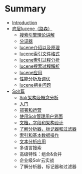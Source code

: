 # Summary

* [Introduction](README.md)
* [底层lucene（路森）](di-ceng-lucene-ff08-lu-sen-ff09.md)
  * [搜索引擎理论讲解](di-ceng-lucene-ff08-lu-sen-ff09/sou-suo-yin-qing-li-lun-jiang-jie.md)
  * [分词器](di-ceng-lucene-ff08-lu-sen-ff09/fen-ci-qi.md)
  * [lucene介绍以及原理](di-ceng-lucene-ff08-lu-sen-ff09/lucenejie-shao-yi-ji-yuan-li.md)
  * [lucene索引文件格式](di-ceng-lucene-ff08-lu-sen-ff09/lucenesuo-yin-wen-jian-ge-shi.md)
  * [lucene索引过程分析](di-ceng-lucene-ff08-lu-sen-ff09/lucenejian-suo-guo-cheng-fen-xi.md)
  * [lucene搜索过程解析](di-ceng-lucene-ff08-lu-sen-ff09/lucenesou-suo-guo-cheng-jie-xi.md)
  * [lucene应用](di-ceng-lucene-ff08-lu-sen-ff09/luceneying-yong.md)
  * [性能分析及调优](di-ceng-lucene-ff08-lu-sen-ff09/xing-neng-fen-xi-ji-diao-you.md)
  * [lucene相关问题](di-ceng-lucene-ff08-lu-sen-ff09/lucenexiang-guan-wen-ti.md)
* [Solr篇](solrpian.md)
  * [Solr架构及概念分析](solrpian/solrjia-gou-ji-gai-nian-fen-xi.md)
  * [入门](solrpian/ru-men.md)
  * [部署和运营](solrpian/bu-shu-he-yun-ying.md)
  * [使用Solr管理用户界面](solrpian/shi-yong-solr-guan-li-yong-hu-jie-mian.md)
  * [文档，字段和架构设计](solrpian/wen-dang-ff0c-zi-duan-he-jia-gou-she-ji.md)
  * [了解分析器，标记器和过滤器](solrpian/le-jie-fen-xi-qi-ff0c-biao-ji-qi-he-guo-lv-qi.md)
  * [索引和基本数据操作](solrpian/suo-yin-de-jian-li-guo-cheng.md)
  * [文本分析应用](solrpian/wen-ben-fen-xi-ying-yong.md)
  * 多语言搜索
  * 高级特性：组合&合并
  * 企业级Solr云实战
  * 了解分析器，标记器和过滤器


